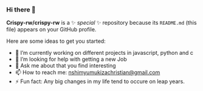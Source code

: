 ### Hi there 👋

**Crispy-rw/crispy-rw** is a ✨ _special_ ✨ repository because its `README.md` (this file) appears on your GitHub profile.

Here are some ideas to get you started:

- 🔭 I’m currently working on different projects in javascript, python and c
- 🤔 I’m looking for help with getting a new Job
- 💬 Ask me about that you find interesting
- 📫 How to reach me: nshimyumukizachristian@gmail.com
- ⚡ Fun fact: Any big changes in my life tend to occure on leap years.

